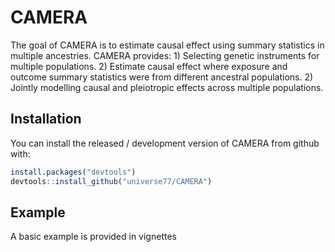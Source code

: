 
<!-- README.md is generated from README.Rmd. Please edit that file -->

# CAMERA

<!-- badges: start -->
<!-- badges: end -->

The goal of CAMERA is to estimate causal effect using summary statistics
in multiple ancestries. CAMERA provides: 1) Selecting genetic
instruments for multiple populations. 2) Estimate causal effect where
exposure and outcome summary statistics were from different ancestral
populations. 2) Jointly modelling causal and pleiotropic effects across
multiple populations.

## Installation

You can install the released / development version of CAMERA from github
with:

``` r
install.packages("devtools")
devtools::install_github("universe77/CAMERA")
```

## Example

A basic example is provided in vignettes
